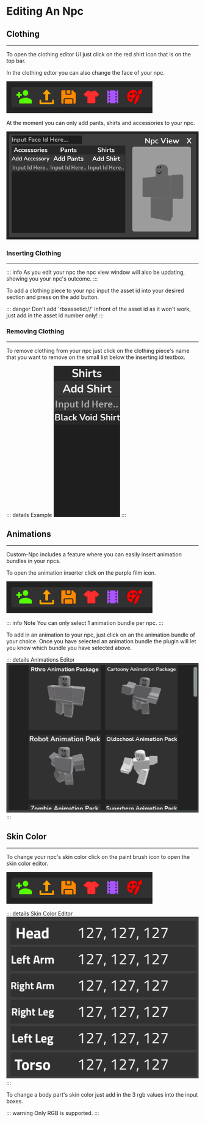 # Editing An Npc

## Clothing
<hr>

To open the clothing editor UI just click on the red shirt icon that is on the top bar.

In the clothing edtor you can also change the face of your npc.

![image](/assets/tutorialAssets/TopBarImage.png)

At the moment you can only add pants, shirts and accessories to your npc.

![image](/assets/tutorialAssets/ClothingFrame.png)

### Inserting Clothing
<hr>

::: info
As you edit your npc the npc view window will also be updating, showing you your npc's outcome. 
:::

To add a clothing piece to your npc input the asset id into your desired section and press on the add button.

::: danger
Don't add 'rbxassetid://' infront of the asset id as it won't work, just add in the asset id number only!
:::

### Removing Clothing
<hr>

To remove clothing from your npc just click on the clothing piece's name that you want to remove on the small list below the inserting id textbox.

::: details Example
![image](/assets/tutorialAssets/RemovingClothing.png)
:::

## Animations
<hr>

Custom-Npc includes a feature where you can easily insert animation bundles in your npcs.

To open the animation inserter click on the purple film icon.

![image](/assets/tutorialAssets/TopBarImage.png)

::: info Note
You can only select 1 animation bundle per npc.
:::

To add in an animation to your npc, just click on an the animation bundle of your choice.
Once you have selected an animation bundle the plugin will let you know which bundle you have selected above.

::: details Animations Editor
![image](/assets/tutorialAssets/Animations.png)
:::

## Skin Color
<hr>

To change your npc's skin color click on the paint brush icon to open the skin color editor.

![image](/assets/tutorialAssets/TopBarImage.png)

::: details Skin Color Editor
![image](/assets/tutorialAssets/SkinColorFrame.png)
:::

To change a body part's skin color just add in the 3 rgb values into the input boxes.

::: warning
Only RGB is supported.
:::
